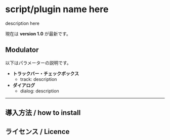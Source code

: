 # script/plugin name here

description here

現在は **version 1.0** が最新です。

## Modulator

以下はパラメーターの説明です。

- **トラックバー・チェックボックス**
  - track: description
- **ダイアログ**
  - dialog: description

---

## 導入方法 / how to install

<!-- [こちらのリポジトリ](https://github.com/Aodaruma/Aodaruma-AviUtl-Script)を参照してください。 -->

## ライセンス / Licence

<!-- [こちらのリポジトリ](https://github.com/Aodaruma/Aodaruma-AviUtl-Script)を参照してください。 -->